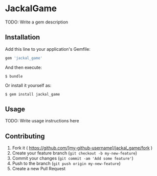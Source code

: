# JackalGame

TODO: Write a gem description

## Installation

Add this line to your application's Gemfile:

```ruby
gem 'jackal_game'
```

And then execute:

    $ bundle

Or install it yourself as:

    $ gem install jackal_game

## Usage

TODO: Write usage instructions here

## Contributing

1. Fork it ( https://github.com/[my-github-username]/jackal_game/fork )
2. Create your feature branch (`git checkout -b my-new-feature`)
3. Commit your changes (`git commit -am 'Add some feature'`)
4. Push to the branch (`git push origin my-new-feature`)
5. Create a new Pull Request
